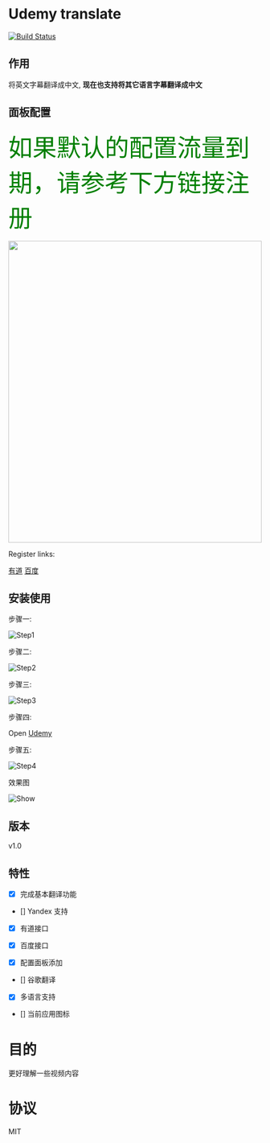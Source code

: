 Udemy translate
====
[![Build Status](https://img.shields.io/badge/README-English-yellow.svg)](README.md)

## 作用

将英文字幕翻译成中文, **现在也支持将其它语言字幕翻译成中文**

## 面板配置

<font color=green size=7>如果默认的配置流量到期，请参考下方链接注册</font>

<div align=center><img width="100%" height="600" src="https://github.com/ChenYCL/chrome-extension-udemy-translate/raw/master/media/config.png"/></div>

Register links:

[有道](https://fanyi-api.baidu.com/api/trans/product/desktop)
[百度](https://ai.youdao.com/index.s)


## 安装使用
步骤一:

![Step1](https://github.com/ChenYCL/chrome-extension-udemy-translate/raw/master/media/step1.png)

步骤二:

![Step2](https://github.com/ChenYCL/chrome-extension-udemy-translate/raw/master/media/step2.png)

步骤三:

![Step3](https://github.com/ChenYCL/chrome-extension-udemy-translate/raw/master/media/step3.png)

步骤四:

Open [Udemy](https://www.udemy.com/mern-stack-front-to-back/)

步骤五:

![Step4](https://github.com/ChenYCL/chrome-extension-udemy-translate/raw/master/media/step4.png)

效果图

![Show](https://github.com/ChenYCL/chrome-extension-udemy-translate/raw/master/media/show.png)

## 版本

v1.0 

## 特性

- [x] 完成基本翻译功能

- [] Yandex 支持

- [x] 有道接口

- [x] 百度接口

- [x] 配置面板添加

- [] 谷歌翻译

- [x] 多语言支持

- [] 当前应用图标

# 目的

更好理解一些视频内容

# 协议

MIT
